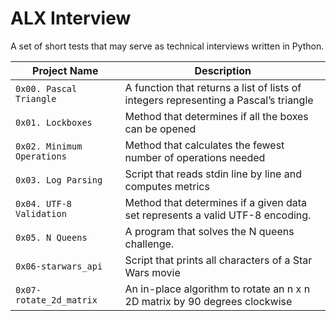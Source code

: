 # ALX Interview
A set of short tests that may serve as technical interviews written in Python.

| Project Name | Description     |
| ------------ | ------------    |
| `0x00. Pascal Triangle` | A function that returns a list of lists of integers representing a Pascal’s triangle |
| `0x01. Lockboxes` | Method that determines if all the boxes can be opened |
| `0x02. Minimum Operations` | Method that calculates the fewest number of operations needed |
| `0x03. Log Parsing` | Script that reads stdin line by line and computes metrics |
| `0x04. UTF-8 Validation` | Method that determines if a given data set represents a valid UTF-8 encoding. |
| `0x05. N Queens` | A program that solves the N queens challenge. |
| `0x06-starwars_api` | Script that prints all characters of a Star Wars movie |
| `0x07-rotate_2d_matrix` | An in-place algorithm to rotate an n x n 2D matrix by 90 degrees clockwise |
